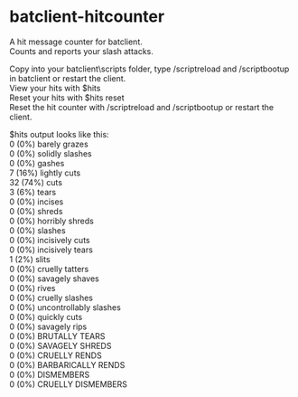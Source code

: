 # batclient-hitcounter
A hit message counter for batclient.<br>
Counts and reports your slash attacks.<br>

Copy into your batclient\scripts folder, type /scriptreload and /scriptbootup in batclient or restart the client.<br>
View your hits with $hits<br>
Reset your hits with $hits reset<br>
Reset the hit counter with /scriptreload and /scriptbootup or restart the client.<br>

$hits output looks like this:<br>
0 (0%) barely grazes<br>
0 (0%) solidly slashes<br>
0 (0%) gashes<br>
7 (16%) lightly cuts<br>
32 (74%) cuts<br>
3 (6%) tears<br>
0 (0%) incises<br>
0 (0%) shreds<br>
0 (0%) horribly shreds<br>
0 (0%) slashes<br>
0 (0%) incisively cuts<br>
0 (0%) incisively tears<br>
1 (2%) slits<br>
0 (0%) cruelly tatters<br>
0 (0%) savagely shaves<br>
0 (0%) rives<br>
0 (0%) cruelly slashes<br>
0 (0%) uncontrollably slashes<br>
0 (0%) quickly cuts<br>
0 (0%) savagely rips<br>
0 (0%) BRUTALLY TEARS<br>
0 (0%) SAVAGELY SHREDS<br>
0 (0%) CRUELLY RENDS<br>
0 (0%) BARBARICALLY RENDS<br>
0 (0%) DISMEMBERS<br>
0 (0%) CRUELLY DISMEMBERS<br>